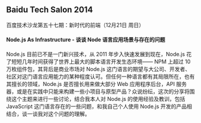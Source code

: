 ## Baidu Tech Salon 2014

百度技术沙龙第五十七期：新时代的前端（12月21日 周日）

#### Node.js As Infrastructure - 谈谈 Node 语言应用场景与存在的问题

Node.js 目前已不是一门新兴技术，从 2011 年步入快速发展到现在，Node.js 花了短短几年时间获得了世界上最大的脚本语言开发生态环境—— NPM 上超过 10 万枚组件包，其背后是商业市场对 Node.js 这门语言的期望与大公司、开发者、社区对这门语言应用能力的某种程度认可。但任何一种语言都有其局限所在，也有其擅长的领域，Node.js 是否擅长用来做大部分 Web 应用程序后台，API 服务器，或是在实践中只能来构建一些小项目与原型产品？众说纷纭，这次的分享将围绕这个主题来进行一些讨论，结合我本人对 Node.js 的使用经验及教训，包括 JavaScript 这门语言存在的一些问题，和我自己个人使用 Node.js 开发的产品相结合，谈一谈我对这个问题的理解。
